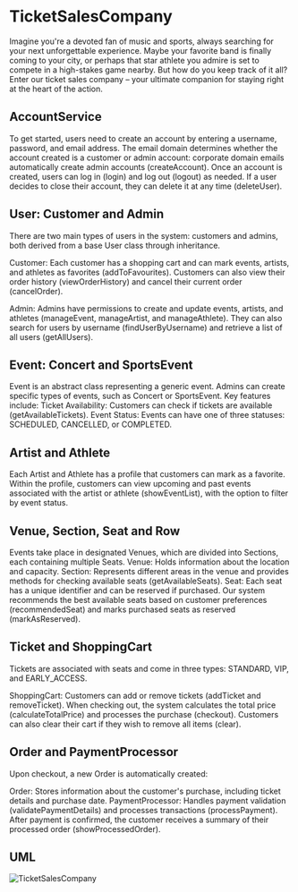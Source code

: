 # TicketSalesCompany
Imagine you're a devoted fan of music and sports, always searching for your next unforgettable experience. Maybe your favorite band is finally coming to your city, or perhaps that star athlete you admire is set to compete in a high-stakes game nearby. But how do you keep track of it all? Enter our ticket sales company – your ultimate companion for staying right at the heart of the action.

## AccountService
To get started, users need to create an account by entering a username, password, and email address. The email domain determines whether the account created is a customer or admin account: corporate domain emails automatically create admin accounts (createAccount). Once an account is created, users can log in (login) and log out (logout) as needed. If a user decides to close their account, they can delete it at any time (deleteUser).

## User: Customer and Admin
There are two main types of users in the system: customers and admins, both derived from a base User class through inheritance.

Customer: Each customer has a shopping cart and can mark events, artists, and athletes as favorites (addToFavourites). Customers can also view their order history (viewOrderHistory) and cancel their current order (cancelOrder).

Admin: Admins have permissions to create and update events, artists, and athletes (manageEvent, manageArtist, and manageAthlete). They can also search for users by username (findUserByUsername) and retrieve a list of all users (getAllUsers).

## Event: Concert and SportsEvent
Event is an abstract class representing a generic event. Admins can create specific types of events, such as Concert or SportsEvent. Key features include:
Ticket Availability: Customers can check if tickets are available (getAvailableTickets).
Event Status: Events can have one of three statuses: SCHEDULED, CANCELLED, or COMPLETED.

## Artist and Athlete
Each Artist and Athlete has a profile that customers can mark as a favorite. Within the profile, customers can view upcoming and past events associated with the artist or athlete (showEventList), with the option to filter by event status.

## Venue, Section, Seat and Row
Events take place in designated Venues, which are divided into Sections, each containing multiple Seats.
Venue: Holds information about the location and capacity.
Section: Represents different areas in the venue and provides methods for checking available seats (getAvailableSeats).
Seat: Each seat has a unique identifier and can be reserved if purchased. Our system recommends the best available seats based on customer preferences (recommendedSeat) and marks purchased seats as reserved (markAsReserved).

## Ticket and ShoppingCart
Tickets are associated with seats and come in three types: STANDARD, VIP, and EARLY_ACCESS.

ShoppingCart: Customers can add or remove tickets (addTicket and removeTicket). When checking out, the system calculates the total price (calculateTotalPrice) and processes the purchase (checkout). Customers can also clear their cart if they wish to remove all items (clear).

## Order and PaymentProcessor
Upon checkout, a new Order is automatically created:

Order: Stores information about the customer's purchase, including ticket details and purchase date.
PaymentProcessor: Handles payment validation (validatePaymentDetails) and processes transactions (processPayment). After payment is confirmed, the customer receives a summary of their processed order (showProcessedOrder).

## UML
![TicketSalesCompany](https://github.com/user-attachments/assets/4cd99ddd-c14a-4168-ad74-998a19f9391f)

